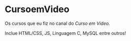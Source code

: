 # CursoemVideo
 Os cursos que eu fiz no canal do *Curso em Vídeo*.

Inclue HTML/CSS, JS, Linguagem C, MySQL entre outros!